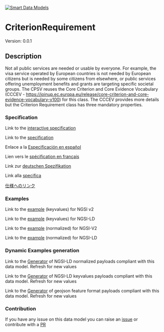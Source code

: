 [![Smart Data Models](https://smartdatamodels.org/wp-content/uploads/2022/01/SmartDataModels_logo.png "Logo")](https://smartdatamodels.org)
# CriterionRequirement
Version: 0.0.1

## Description 

Not all public services are needed or usable by everyone. For example, the visa service operated by European countries is not needed by European citizens but is needed by some citizens from elsewhere, or public services offering unemployment benefits and grants are targeting specific societal groups. The CPSV reuses the Core Criterion and Core Evidence Vocabulary (CCCEV - https://joinup.ec.europa.eu/release/core-criterion-and-core-evidence-vocabulary-v100) for this class. The CCCEV provides more details but the Criterion Requirement class has three mandatory properties.
### Specification

Link to the [interactive specification](https://swagger.lab.fiware.org/?url=https://smart-data-models.github.io/dataModel.CPSV-AP/CriterionRequirement/swagger.yaml)

Link to the [specification](https://github.com/smart-data-models/dataModel.CPSV-AP/blob/master/CriterionRequirement/doc/spec.md)

Enlace a la [Especificación en español](https://github.com/smart-data-models/dataModel.CPSV-AP/blob/master/CriterionRequirement/doc/spec_ES.md)

Lien vers le [spécification en français](https://github.com/smart-data-models/dataModel.CPSV-AP/blob/master/CriterionRequirement/doc/spec_FR.md)

Link zur [deutschen Spezifikation](https://github.com/smart-data-models/dataModel.CPSV-AP/blob/master/CriterionRequirement/doc/spec_DE.md)

Link alla [specifica](https://github.com/smart-data-models/dataModel.CPSV-AP/blob/master/CriterionRequirement/doc/spec_IT.md)

[仕様へのリンク](https://github.com/smart-data-models/dataModel.CPSV-AP/blob/master/CriterionRequirement/doc/spec_JA.md)
### Examples

Link to the [example](https://smart-data-models.github.io/dataModel.CPSV-AP/CriterionRequirement/examples/example.json) (keyvalues) for NGSI v2

Link to the [example](https://smart-data-models.github.io/dataModel.CPSV-AP/CriterionRequirement/examples/example.jsonld) (keyvalues) for NGSI-LD

Link to the [example](https://smart-data-models.github.io/dataModel.CPSV-AP/CriterionRequirement/examples/example-normalized.json) (normalized) for NGSI-V2

Link to the [example](https://smart-data-models.github.io/dataModel.CPSV-AP/CriterionRequirement/examples/example-normalized.jsonld) (normalized) for NGSI-LD
### Dynamic Examples generation

Link to the [Generator](https://smartdatamodels.org/extra/ngsi-ld_generator.php?schemaUrl=https://raw.githubusercontent.com/smart-data-models/dataModel.CPSV-AP/master/CriterionRequirement/schema.json&email=info@smartdatamodels.org) of NGSI-LD normalized payloads compliant with this data model. Refresh for new values

Link to the [Generator](https://smartdatamodels.org/extra/ngsi-ld_generator_keyvalues.php?schemaUrl=https://raw.githubusercontent.com/smart-data-models/dataModel.CPSV-AP/master/CriterionRequirement/schema.json&email=info@smartdatamodels.org) of NGSI-LD keyvalues payloads compliant with this data model. Refresh for new values

Link to the [Generator](https://smartdatamodels.org/extra/geojson_features_generator.php?schemaUrl=https://raw.githubusercontent.com/smart-data-models/dataModel.CPSV-AP/master/CriterionRequirement/schema.json&email=info@smartdatamodels.org) of geojson feature format payloads compliant with this data model. Refresh for new values
### Contribution

 If you have any issue on this data model you can raise an [issue](https://github.com/smart-data-models/dataModel.CPSV-AP/issues)  or contribute with a [PR](https://github.com/smart-data-models/dataModel.CPSV-AP/pulls)